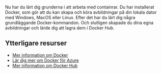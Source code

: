 Nu har du lärt dig grunderna i att arbeta med containrar. Du har installerat Docker, som gör att du kan skapa och köra avbildningar på din lokala dator med Windows, MacOS eller Linux. Efter det har du lärt dig några grundläggande Docker-kommandon. Och slutligen skapade du dina egna avbildningar och lärde dig att lagra dem i Docker Hub.

## <a name="additional-resources"></a>Ytterligare resurser

- [Mer information om Docker](https://www.docker.com/)
- [Lär dig mer om Docker för Azure](https://docs.docker.com/docker-for-azure/)
- [Mer information om Docker Hub](https://hub.docker.com/)
